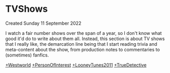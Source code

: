# TVShows
Created Sunday 11 September 2022

I watch a fair number shows over the span of a year, so I don't know what good it'd do to write about them all. Instead, this section is about TV shows that I really like, the demarcation line being that I start reading trivia and meta-content about the show, from production notes to commentaries to (sometimes) fanfics. 

[+Westworld](./TVShows/Westworld.md)
[+PersonOfInterest](./TVShows/PersonOfInterest.md)
[+LooneyTunes2011](./TVShows/LooneyTunes2011.md)
[+TrueDetective](./TVShows/TrueDetective.md)


